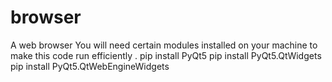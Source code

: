 # browser
A web browser 
You will need certain modules installed on your machine to make this code run efficiently .
pip install PyQt5
pip install PyQt5.QtWidgets
pip install PyQt5.QtWebEngineWidgets
